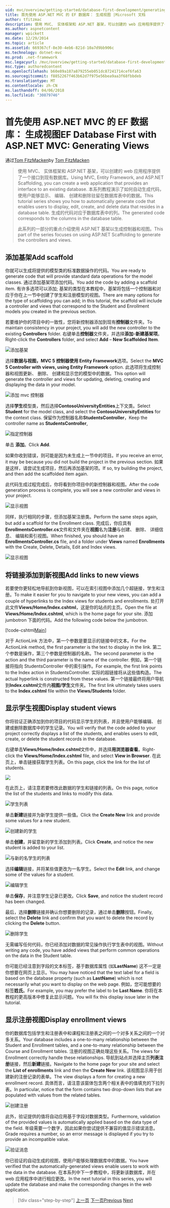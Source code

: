 ```yaml
---
uid: mvc/overview/getting-started/database-first-development/generating-views
title: 首先使用 ASP.NET MVC 的 EF 数据库： 生成视图 |Microsoft 文档
author: tfitzmac
description: 使用 MVC、 实体框架和 ASP.NET 基架，可以创建的 web 应用程序提供了一个接口到现有数据库。 此教程系列...
ms.author: aspnetcontent
manager: wpickett
ms.date: 12/29/2014
ms.topic: article
ms.assetid: 669367cf-8e30-4eb6-821d-10a7d9bb906c
ms.technology: dotnet-mvc
ms.prod: .net-framework
msc.legacyurl: /mvc/overview/getting-started/database-first-development/generating-views
msc.type: authoredcontent
ms.openlocfilehash: b60e89a187a879255eb051dc87241714cef6fa63
ms.sourcegitcommit: f8852267f463b62d7f975e56bea9aa3f68fbbdeb
ms.translationtype: MT
ms.contentlocale: zh-CN
ms.lasthandoff: 04/06/2018
ms.locfileid: "30879746"
---
```

<a name="ef-database-first-with-aspnet-mvc-generating-views"></a><span data-ttu-id="b56fa-104">首先使用 ASP.NET MVC 的 EF 数据库： 生成视图</span><span class="sxs-lookup"><span data-stu-id="b56fa-104">EF Database First with ASP.NET MVC: Generating Views</span></span>
====================
<span data-ttu-id="b56fa-105">通过[Tom FitzMacken](https://github.com/tfitzmac)</span><span class="sxs-lookup"><span data-stu-id="b56fa-105">by [Tom FitzMacken](https://github.com/tfitzmac)</span></span>

> <span data-ttu-id="b56fa-106">使用 MVC、 实体框架和 ASP.NET 基架，可以创建的 web 应用程序提供了一个接口到现有数据库。</span><span class="sxs-lookup"><span data-stu-id="b56fa-106">Using MVC, Entity Framework, and ASP.NET Scaffolding, you can create a web application that provides an interface to an existing database.</span></span> <span data-ttu-id="b56fa-107">本系列教程演示了如何自动生成代码，使用户能够显示、 编辑、 创建和删除驻留在数据库表中的数据。</span><span class="sxs-lookup"><span data-stu-id="b56fa-107">This tutorial series shows you how to automatically generate code that enables users to display, edit, create, and delete data that resides in a database table.</span></span> <span data-ttu-id="b56fa-108">生成的代码对应于数据库表中的列。</span><span class="sxs-lookup"><span data-stu-id="b56fa-108">The generated code corresponds to the columns in the database table.</span></span>
> 
> <span data-ttu-id="b56fa-109">此系列的一部分的重点介绍使用 ASP.NET 基架以生成控制器和视图。</span><span class="sxs-lookup"><span data-stu-id="b56fa-109">This part of the series focuses on using ASP.NET Scaffolding to generate the controllers and views.</span></span>


## <a name="add-scaffold"></a><span data-ttu-id="b56fa-110">添加基架</span><span class="sxs-lookup"><span data-stu-id="b56fa-110">Add scaffold</span></span>

<span data-ttu-id="b56fa-111">你就可以生成将提供的模型类的标准数据操作的代码。</span><span class="sxs-lookup"><span data-stu-id="b56fa-111">You are ready to generate code that will provide standard data operations for the model classes.</span></span> <span data-ttu-id="b56fa-112">通过添加基架项添加代码。</span><span class="sxs-lookup"><span data-stu-id="b56fa-112">You add the code by adding a scaffold item.</span></span> <span data-ttu-id="b56fa-113">有许多选项可以添加; 基架的类型在本教程中，基架将包括一个控制器和对应于你在上一节中创建了学生和注册模型的视图。</span><span class="sxs-lookup"><span data-stu-id="b56fa-113">There are many options for the type of scaffolding you can add; in this tutorial, the scaffold will include a controller and views that correspond to the Student and Enrollment models you created in the previous section.</span></span>

<span data-ttu-id="b56fa-114">若要维护你的项目中的一致性，您将新控制器添加到现有**控制器**文件夹。</span><span class="sxs-lookup"><span data-stu-id="b56fa-114">To maintain consistency in your project, you will add the new controller to the existing **Controllers** folder.</span></span> <span data-ttu-id="b56fa-115">右键单击**控制器**文件夹，并选择**添加**–**新建基架项**。</span><span class="sxs-lookup"><span data-stu-id="b56fa-115">Right-click the **Controllers** folder, and select **Add** – **New Scaffolded Item**.</span></span>

![添加基架](generating-views/_static/image1.png)

<span data-ttu-id="b56fa-117">选择**数据与视图，MVC 5 控制器使用 Entity Framework**选项。</span><span class="sxs-lookup"><span data-stu-id="b56fa-117">Select the **MVC 5 Controller with views, using Entity Framework** option.</span></span> <span data-ttu-id="b56fa-118">此选项将生成控制器和视图更新、 删除、 创建和显示您的模型中的数据。</span><span class="sxs-lookup"><span data-stu-id="b56fa-118">This option will generate the controller and views for updating, deleting, creating and displaying the data in your model.</span></span>

![添加 mvc 控制器](generating-views/_static/image2.png)

<span data-ttu-id="b56fa-120">选择**学生**模型类，然后选择**ContosoUniversityEntities**上下文类。</span><span class="sxs-lookup"><span data-stu-id="b56fa-120">Select **Student** for the model class, and select the **ContosoUniversityEntities** for the context class.</span></span> <span data-ttu-id="b56fa-121">保留作为控制器名称**StudentsController**，</span><span class="sxs-lookup"><span data-stu-id="b56fa-121">Keep the controller name as **StudentsController**,</span></span>

![指定控制器](generating-views/_static/image3.png)

<span data-ttu-id="b56fa-123">单击 **添加**。</span><span class="sxs-lookup"><span data-stu-id="b56fa-123">Click **Add**.</span></span>

<span data-ttu-id="b56fa-124">如果你收到错误，则可能是因为未生成上一节中的项目。</span><span class="sxs-lookup"><span data-stu-id="b56fa-124">If you receive an error, it may be because you did not build the project in the previous section.</span></span> <span data-ttu-id="b56fa-125">如果是这样，请尝试生成项目，然后再添加基架的项。</span><span class="sxs-lookup"><span data-stu-id="b56fa-125">If so, try building the project, and then add the scaffolded item again.</span></span>

<span data-ttu-id="b56fa-126">此代码生成过程完成后，你将看到你项目中的新控制器和视图。</span><span class="sxs-lookup"><span data-stu-id="b56fa-126">After the code generation process is complete, you will see a new controller and views in your project.</span></span>

![显示视图](generating-views/_static/image4.png)

<span data-ttu-id="b56fa-128">同样，执行相同的步骤，但添加基架注册类。</span><span class="sxs-lookup"><span data-stu-id="b56fa-128">Perform the same steps again, but add a scaffold for the Enrollment class.</span></span> <span data-ttu-id="b56fa-129">完成后，你应具有**EnrollmentsController.cs**文件和文件夹在**视图**名为**注册**与创建、 删除、 详细信息、 编辑和索引视图。</span><span class="sxs-lookup"><span data-stu-id="b56fa-129">When finished, you should have an **EnrollmentsController.cs** file, and a folder under **Views** named **Enrollments** with the Create, Delete, Details, Edit and Index views.</span></span>

![显示视图](generating-views/_static/image5.png)

## <a name="add-links-to-new-views"></a><span data-ttu-id="b56fa-131">将链接添加到新视图</span><span class="sxs-lookup"><span data-stu-id="b56fa-131">Add links to new views</span></span>

<span data-ttu-id="b56fa-132">若要使你更轻松地导航到你新视图，可以在索引视图中添加几个超链接，学生和注册。</span><span class="sxs-lookup"><span data-stu-id="b56fa-132">To make it easier for you to navigate to your new views, you can add a couple of hyperlinks to the Index views for students and enrollments.</span></span> <span data-ttu-id="b56fa-133">处打开此文件**Views/Home/Index.cshtml**，这是你的站点的主页。</span><span class="sxs-lookup"><span data-stu-id="b56fa-133">Open the file at **Views/Home/Index.cshtml**, which is the home page for your site.</span></span> <span data-ttu-id="b56fa-134">添加 jumbotron 下面的代码。</span><span class="sxs-lookup"><span data-stu-id="b56fa-134">Add the following code below the jumbotron.</span></span>

[!code-cshtml[Main](generating-views/samples/sample1.cshtml)]

<span data-ttu-id="b56fa-135">对于 ActionLink 方法中，第一个参数是要显示的链接中的文本。</span><span class="sxs-lookup"><span data-stu-id="b56fa-135">For the ActionLink method, the first parameter is the text to display in the link.</span></span> <span data-ttu-id="b56fa-136">第二个参数是操作，第三个参数是控制器的名称。</span><span class="sxs-lookup"><span data-stu-id="b56fa-136">The second parameter is the action and the third parameter is the name of the controller.</span></span> <span data-ttu-id="b56fa-137">例如，第一个链接将指向 StudentsController 中的索引操作。</span><span class="sxs-lookup"><span data-stu-id="b56fa-137">For example, the first link points to the Index action in StudentsController.</span></span> <span data-ttu-id="b56fa-138">实际的超链接将从这些值构造。</span><span class="sxs-lookup"><span data-stu-id="b56fa-138">The actual hyperlink is constructed from these values.</span></span> <span data-ttu-id="b56fa-139">第一个链接最终将用户导航到**Index.cshtml**文件内**视图/学生**文件夹。</span><span class="sxs-lookup"><span data-stu-id="b56fa-139">The first link ultimately takes users to the **Index.cshtml** file within the **Views/Students** folder.</span></span>

## <a name="display-student-views"></a><span data-ttu-id="b56fa-140">显示学生视图</span><span class="sxs-lookup"><span data-stu-id="b56fa-140">Display student views</span></span>

<span data-ttu-id="b56fa-141">你将验证正确添加到你的项目的代码显示学生的列表，并且使用户能够编辑、 创建或删除数据库中的学生记录。</span><span class="sxs-lookup"><span data-stu-id="b56fa-141">You will verify that the code added to your project correctly displays a list of the students, and enables users to edit, create, or delete the student records in the database.</span></span>

<span data-ttu-id="b56fa-142">右键单击**Views/Home/Index.cshtml**文件中，并选择**用浏览器查看**。</span><span class="sxs-lookup"><span data-stu-id="b56fa-142">Right-click the **Views/Home/Index.cshtml** file, and select **View in Browser**.</span></span> <span data-ttu-id="b56fa-143">在此页上，单击链接获取学生列表。</span><span class="sxs-lookup"><span data-stu-id="b56fa-143">On this page, click the link for the list of students.</span></span>

![](generating-views/_static/image6.png)

<span data-ttu-id="b56fa-144">在此页上，请注意若要修改此数据的学生和链接的列表。</span><span class="sxs-lookup"><span data-stu-id="b56fa-144">On this page, notice the list of the students and links to modify this data.</span></span>

![学生列表](generating-views/_static/image7.png)

<span data-ttu-id="b56fa-146">单击**新建**链接并为新学生提供一些值。</span><span class="sxs-lookup"><span data-stu-id="b56fa-146">Click the **Create New** link and provide some values for a new student.</span></span>

![创建新的学生](generating-views/_static/image8.png)

<span data-ttu-id="b56fa-148">单击**创建**，并留意新的学生添加到列表。</span><span class="sxs-lookup"><span data-stu-id="b56fa-148">Click **Create**, and notice the new student is added to your list.</span></span>

![与新的名学生的列表](generating-views/_static/image9.png)

<span data-ttu-id="b56fa-150">选择**编辑**链接，并将某些值更改为一名学生。</span><span class="sxs-lookup"><span data-stu-id="b56fa-150">Select the **Edit** link, and change some of the values for a student.</span></span>

![编辑学生](generating-views/_static/image10.png)

<span data-ttu-id="b56fa-152">单击**保存**，并注意学生记录已更改。</span><span class="sxs-lookup"><span data-stu-id="b56fa-152">Click **Save**, and notice the student record has been changed.</span></span>

<span data-ttu-id="b56fa-153">最后，选择**删除**链接并确认你想要删除的记录，通过单击**删除**按钮。</span><span class="sxs-lookup"><span data-stu-id="b56fa-153">Finally, select the **Delete** link and confirm that you want to delete the record by clicking the **Delete** button.</span></span>

![删除学生](generating-views/_static/image11.png)

<span data-ttu-id="b56fa-155">无需编写任何代码，你已经添加对数据的常见操作执行学生表中的视图。</span><span class="sxs-lookup"><span data-stu-id="b56fa-155">Without writing any code, you have added views that perform common operations on the data in the Student table.</span></span>

<span data-ttu-id="b56fa-156">你可能已经注意到字段的文本标签，基于数据库属性 (如**LastName**) 这不一定是你想要在网页上显示。</span><span class="sxs-lookup"><span data-stu-id="b56fa-156">You may have noticed that the text label for a field is based on the database property (such as **LastName**) which is not necessarily what you want to display on the web page.</span></span> <span data-ttu-id="b56fa-157">例如，您可能想要的标签**姓氏**。</span><span class="sxs-lookup"><span data-stu-id="b56fa-157">For example, you may prefer the label to be **Last Name**.</span></span> <span data-ttu-id="b56fa-158">你将在本教程的更高版本中修复此显示问题。</span><span class="sxs-lookup"><span data-stu-id="b56fa-158">You will fix this display issue later in the tutorial.</span></span>

## <a name="display-enrollment-views"></a><span data-ttu-id="b56fa-159">显示注册视图</span><span class="sxs-lookup"><span data-stu-id="b56fa-159">Display enrollment views</span></span>

<span data-ttu-id="b56fa-160">你的数据库包括学生和注册表中和课程和注册表之间的一个对多关系之间的一个对多关系。</span><span class="sxs-lookup"><span data-stu-id="b56fa-160">Your database includes a one-to-many relationship between the Student and Enrollment tables, and a one-to-many relationship between the Course and Enrollment tables.</span></span> <span data-ttu-id="b56fa-161">注册的视图正确处理这些关系。</span><span class="sxs-lookup"><span data-stu-id="b56fa-161">The views for Enrollment correctly handle these relationships.</span></span> <span data-ttu-id="b56fa-162">导航到站点并选择主页**列表注册**链接，然后**新建**链接。</span><span class="sxs-lookup"><span data-stu-id="b56fa-162">Navigate to the home page for your site and select the **List of enrollments** link and then the **Create New** link.</span></span> <span data-ttu-id="b56fa-163">该视图显示用于创建新的注册记录的表单。</span><span class="sxs-lookup"><span data-stu-id="b56fa-163">The view displays a form for creating a new enrollment record.</span></span> <span data-ttu-id="b56fa-164">具体而言，请注意该窗体包含两个相关表中的值填充的下拉列表。</span><span class="sxs-lookup"><span data-stu-id="b56fa-164">In particular, notice that the form contains two drop-down lists that are populated with values from the related tables.</span></span>

![创建注册](generating-views/_static/image12.png)

<span data-ttu-id="b56fa-166">此外，验证提供的值将自动应用基于字段对数据类型。</span><span class="sxs-lookup"><span data-stu-id="b56fa-166">Furthermore, validation of the provided values is automatically applied based on the data type of the field.</span></span> <span data-ttu-id="b56fa-167">年级需要一个数字，因此如果你尝试提供不兼容的值显示错误消息。</span><span class="sxs-lookup"><span data-stu-id="b56fa-167">Grade requires a number, so an error message is displayed if you try to provide an incompatible value.</span></span>

![验证消息](generating-views/_static/image13.png)

<span data-ttu-id="b56fa-169">你已验证的自动生成的视图，使用户能够处理数据库中的数据。</span><span class="sxs-lookup"><span data-stu-id="b56fa-169">You have verified that the automatically-generated views enable users to work with the data in the database.</span></span> <span data-ttu-id="b56fa-170">在本系列中下一步教程中，将更新该数据库，并在 web 应用程序中进行相应更改。</span><span class="sxs-lookup"><span data-stu-id="b56fa-170">In the next tutorial in this series, you will update the database and make the corresponding changes in the web application.</span></span>

> [!div class="step-by-step"]
> <span data-ttu-id="b56fa-171">[上一页](creating-the-web-application.md)
> [下一页](changing-the-database.md)</span><span class="sxs-lookup"><span data-stu-id="b56fa-171">[Previous](creating-the-web-application.md)
[Next](changing-the-database.md)</span></span>

